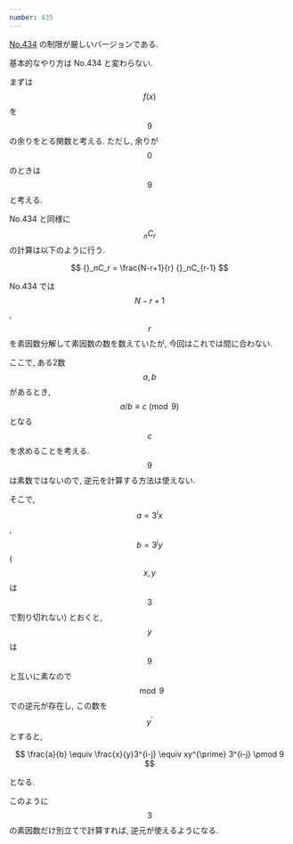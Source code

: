 ```yaml
---
number: 435
---
```

[No.434](./y0435.html) の制限が厳しいバージョンである.

基本的なやり方は No.434 と変わらない.

まずは $$ f(x) $$ を $$ 9 $$ の余りをとる関数と考える. ただし, 余りが $$ 0 $$ のときは $$ 9 $$ と考える.

No.434 と同様に $$ {}_nC_r $$ の計算は以下のように行う.

$$
{}_nC_r = \frac{N-r+1}{r} {}_nC_{r-1}
$$

No.434 では $$ N-r+1 $$, $$ r $$ を素因数分解して素因数の数を数えていたが, 今回はこれでは間に合わない.

ここで, ある2数 $$ a, b $$ があるとき, $$ a/b \equiv c \pmod 9 $$ となる $$ c $$ を求めることを考える. $$ 9 $$ は素数ではないので, 逆元を計算する方法は使えない.

そこで, $$ a = 3^ix $$, $$ b = 3^jy $$ ($$ x, y $$ は $$ 3 $$ で割り切れない) とおくと, $$ y $$ は $$ 9 $$ と互いに素なので $$ \mod 9 $$ での逆元が存在し, この数を $$ y^{\prime} $$ とすると,

$$
\frac{a}{b} \equiv \frac{x}{y}3^{i-j} \equiv xy^{\prime} 3^{i-j} \pmod 9
$$

となる.

このように $$ 3 $$ の素因数だけ別立てで計算すれば, 逆元が使えるようになる.
